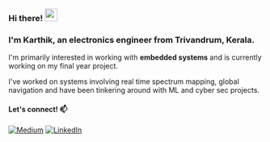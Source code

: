 ### Hi there! <img src="https://emojis.slackmojis.com/emojis/images/1536351075/4594/blob-wave.gif" width="25"/>
<h3 align="left">I'm Karthik, an electronics engineer from Trivandrum, Kerala.</h3>

I'm primarily interested in working with **embedded systems** and is currently working on my final year project.

I've worked on systems involving real time spectrum mapping, global navigation and have been tinkering around with ML and cyber sec projects.

#### Let's connect! 📫
[<img alt="Medium" src="https://img.shields.io/badge/Medium-%23000000.svg?&style=for-the-badge&logo=Medium&logoColor=white" />](https://medium.com/@karthikkj2003)
[<img alt="LinkedIn" src="https://img.shields.io/badge/LinkedIn-%230E76A8.svg?&style=for-the-badge&logo=LinkedIn&logoColor=white" />](https://www.linkedin.com/in/karthik-kj/)
